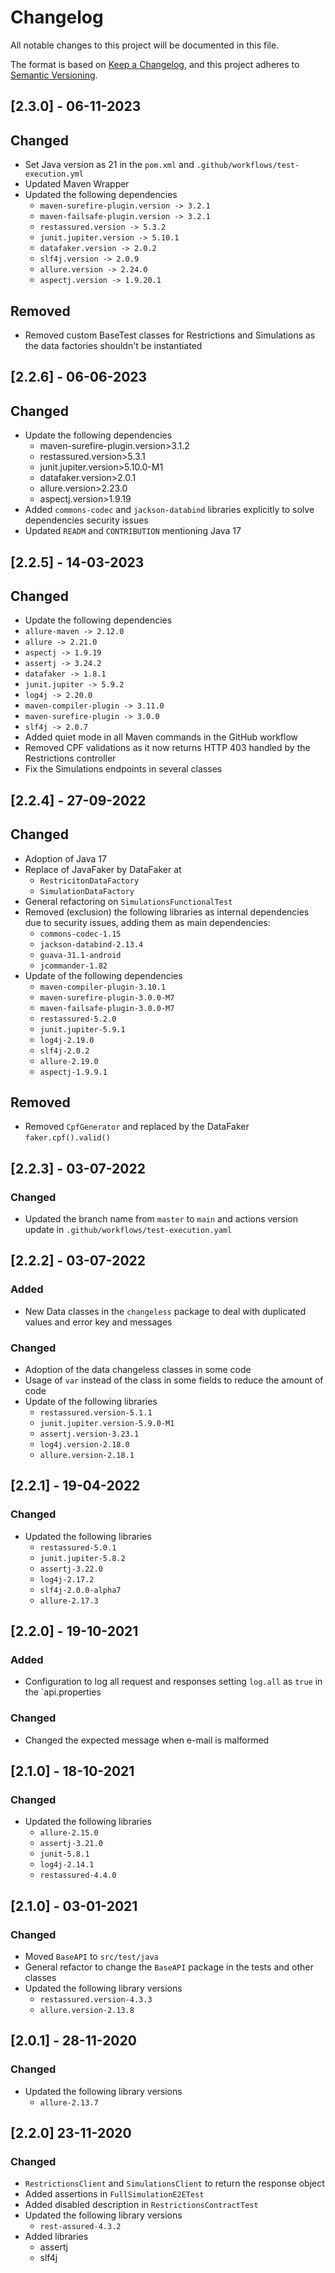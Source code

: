 # Changelog
All notable changes to this project will be documented in this file.

The format is based on [Keep a Changelog](https://keepachangelog.com/en/1.0.0/),
and this project adheres to [Semantic Versioning](https://semver.org/spec/v2.0.0.html).

## [2.3.0] - 06-11-2023

## Changed
- Set Java version as 21 in the `pom.xml` and `.github/workflows/test-execution.yml`
- Updated Maven Wrapper
- Updated the following dependencies
  - `maven-surefire-plugin.version -> 3.2.1`
  - `maven-failsafe-plugin.version -> 3.2.1`
  - `restassured.version -> 5.3.2`
  - `junit.jupiter.version -> 5.10.1`
  - `datafaker.version -> 2.0.2`
  - `slf4j.version -> 2.0.9`
  - `allure.version -> 2.24.0`
  - `aspectj.version -> 1.9.20.1`

## Removed
- Removed custom BaseTest classes for Restrictions and Simulations as the data factories shouldn't be instantiated

## [2.2.6] - 06-06-2023

## Changed
- Update the following dependencies
  - maven-surefire-plugin.version>3.1.2
  - restassured.version>5.3.1
  - junit.jupiter.version>5.10.0-M1
  - datafaker.version>2.0.1
  - allure.version>2.23.0
  - aspectj.version>1.9.19
- Added `commons-codec` and `jackson-databind` libraries explicitly to solve dependencies security issues
- Updated `READM` and `CONTRIBUTION` mentioning Java 17

## [2.2.5] - 14-03-2023

## Changed
- Update the following dependencies
 - `allure-maven -> 2.12.0`
 - `allure -> 2.21.0`
 - `aspectj -> 1.9.19`
 - `assertj -> 3.24.2`
 - `datafaker -> 1.8.1`
 - `junit.jupiter -> 5.9.2`
 - `log4j -> 2.20.0`
 - `maven-compiler-plugin -> 3.11.0`
 - `maven-surefire-plugin -> 3.0.0`
 - `slf4j -> 2.0.7`
- Added quiet mode in all Maven commands in the GitHub workflow
- Removed CPF validations as it now returns HTTP 403 handled by the Restrictions controller
- Fix the Simulations endpoints in several classes

## [2.2.4] - 27-09-2022

## Changed
- Adoption of Java 17
- Replace of JavaFaker by DataFaker at
  - `RestricitonDataFactory`
  - `SimulationDataFactory`
- General refactoring on `SimulationsFunctionalTest`
- Removed (exclusion) the following libraries as internal dependencies due to security issues, adding them as main dependencies:
  - `commons-codec-1.15`
  - `jackson-databind-2.13.4`
  - `guava-31.1-android`
  - `jcommander-1.82`
- Update of the following dependencies
  - `maven-compiler-plugin-3.10.1`
  - `maven-surefire-plugin-3.0.0-M7`
  - `maven-failsafe-plugin-3.0.0-M7`
  - `restassured-5.2.0`
  - `junit.jupiter-5.9.1`
  - `log4j-2.19.0`
  - `slf4j-2.0.2`
  - `allure-2.19.0`
  - `aspectj-1.9.9.1`

## Removed
- Removed `CpfGenerator` and replaced by the DataFaker `faker.cpf().valid()`

## [2.2.3] - 03-07-2022

### Changed
- Updated the branch name from `master` to `main` and actions version update in `.github/workflows/test-execution.yaml`

## [2.2.2] - 03-07-2022

### Added
- New Data classes in the `changeless` package to deal with duplicated values and error key and messages

### Changed
- Adoption of the data changeless classes in some code
- Usage of `var` instead of the class in some fields to reduce the amount of code
- Update of the following libraries
  - `restassured.version-5.1.1`
  - `junit.jupiter.version-5.9.0-M1`
  - `assertj.version-3.23.1`
  - `log4j.version-2.18.0`
  - `allure.version-2.18.1`

## [2.2.1] - 19-04-2022

### Changed
- Updated the following libraries
  - `restassured-5.0.1`
  - `junit.jupiter-5.8.2`
  - `assertj-3.22.0`
  - `log4j-2.17.2`
  - `slf4j-2.0.0-alpha7`
  - `allure-2.17.3`

## [2.2.0] - 19-10-2021

### Added
- Configuration to log all request and responses setting `log.all` as `true` in the `api.properties

### Changed
- Changed the expected message when e-mail is malformed

## [2.1.0] - 18-10-2021

### Changed
- Updated the following libraries
   - `allure-2.15.0` 
   - `assertj-3.21.0`
   - `junit-5.8.1`
   - `log4j-2.14.1`
   - `restassured-4.4.0`

## [2.1.0] - 03-01-2021

### Changed
 - Moved `BaseAPI` to `src/test/java`
 - General refactor to change the `BaseAPI` package in the tests and other classes
 - Updated the following library versions
    - `restassured.version-4.3.3`
    - `allure.version-2.13.8`
    
## [2.0.1] - 28-11-2020

### Changed
 - Updated the following library versions
    - `allure-2.13.7`

## [2.2.0] 23-11-2020

### Changed
 - `RestrictionsClient` and `SimulationsClient` to return the response object
 - Added assertions in `FullSimulationE2ETest`
 - Added disabled description in `RestrictionsContractTest`
 - Updated the following library versions
    - `rest-assured-4.3.2`
 - Added libraries
    - assertj
    - slf4j
   